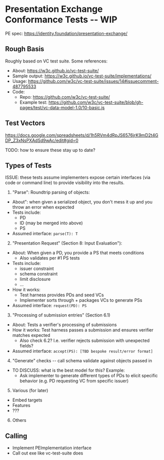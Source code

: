 # Presentation Exchange Conformance Tests -- WIP

PE spec: https://identity.foundation/presentation-exchange/

## Rough Basis

Roughly based on VC test suite. Some references:
- About: https://w3c.github.io/vc-test-suite/
- Sample output: https://w3c.github.io/vc-test-suite/implementations/
- Usage: https://github.com/w3c/vc-test-suite/issues/14#issuecomment-487795533
- Code: 
  - Repo: https://github.com/w3c/vc-test-suite/
  - Example test: https://github.com/w3c/vc-test-suite/blob/gh-pages/test/vc-data-model-1.0/10-basic.js

## Test Vectors

https://docs.google.com/spreadsheets/d/1h5RVm4dRpJS6576jrK9mD2t4GDP_Z3xNsPXAdSd9wAc/edit#gid=0

TODO: how to ensure these stay up to date?

## Types of Tests

ISSUE: these tests assume implementers expose certain interfaces (via code or command line) to provide visibility into the results.  

1. "Parse": Roundtrip parsing of objects:
  - About": when given a serialized object, you don't mess it up and you throw an error when expected
  - Tests include:
    - PD
    - ID (may be merged into above)
    - PS
  - Assumed interface: `parse(T): T`
2. "Presentation Request" (Section 8: Input Evaluation"):
  - About: When given a PD, you provide a PS that meets conditions
    - Also validates per #1 PS tests
  - Tests include: 
    - issuer constraint
    - schema constraint
    - limit disclosure 
    - ...
  - How it works:
    - Test harness provides PDs and seed VCs 
    - Implementer sorts through + packages VCs to generate PSs
  - Assumed interface: `request(PD): PS`
3. "Processing of submission entries" (Section 6.1)
  - About: Tests a verifier's processing of submissions
  - How it works: Test harness passes a submission and ensures verifier matches expected 
    - Also check 6.2? I.e. verifier rejects submission with unexpected fields?
  - Assumed interface: `accept(PS): [TBD bespoke result/error format]`
4. "Generate" checks -- call schema validate against objects passed in
  - TO DISCUSS: what is the best model for this? Example:
    - Ask implementer to generate different types of PDs to elicit specific behavior (e.g. PD requesting VC from specific issuer)
5. Various (for later)
  - Embed targets
  - Features
  - ???
6. Others



## Calling

- Implement PEImplementation interface
- Call out exe like vc-test-suite does